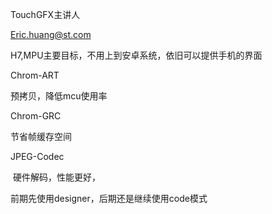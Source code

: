 TouchGFX主讲人

Eric.huang@st.com



H7,MPU主要目标，不用上到安卓系统，依旧可以提供手机的界面



Chrom-ART

预拷贝，降低mcu使用率



Chrom-GRC

节省帧缓存空间



JPEG-Codec

​	硬件解码，性能更好，



前期先使用designer，后期还是继续使用code模式









